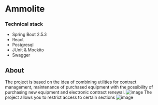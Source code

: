 # Ammolite

### Technical stack

* Spring Boot 2.5.3
* React
* Postgresql
* JUnit & Mockito
* Swagger
## About 
The project is based on the idea of combining utilities for contract management,
maintenance of purchased equipment with the possibility of purchasing new equipment and electronic contract renewal.
![image](https://user-images.githubusercontent.com/72191421/206711510-d655560d-785e-4aa9-8d82-a563333b2999.png)
The project allows you to restrict access to certain sections
![image](https://user-images.githubusercontent.com/72191421/206711667-d4359bbf-6a36-44f1-a7ff-539b45ccca95.png)


